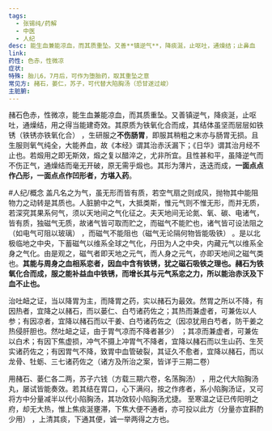 ```yaml
---
tags:
  - 张锡纯/药解
  - 中医
  - 人纪
desc: 能生血兼能凉血，而其质重坠。又善**镇逆气**，降痰涎，止呕吐，通燥结；止鼻血
link: 
药性: 色赤，性微凉
症状: 
特殊: 胎儿6，7月后，可作为堕胎药，取其重坠之意
常见方: 赭石，蒌仁，苏子，可代替大陷胸汤（恐甘遂过峻）
主脏腑:
---
```

赭石色赤，性微凉，能生血兼能凉血，而其质重坠。又善镇逆气，降痰涎，止呕吐，通燥结，用之得当能建奇效。其原质为铁氧化合而成，其结体虽坚而层层如铁锈（铁锈亦铁氧化合） ，生研服之**不伤肠胃**，即服其稍粗之末亦与肠胃无损。且生服则氧气纯全，大能养血，故《本经》谓其治赤沃漏下；《日华》谓其治月经不止也。若煅用之即无斯效，煅之复以醋淬之，尤非所宜。且性甚和平，虽降逆气而不伤正气，通燥结而毫无开破，原无需乎煅也。其形为薄片，迭迭而成，**一面点点作凸形，一面点点作凹形者，方堪入药**。

#人纪/概念 
盖凡名之为气，虽无形而皆有质，若空气扇之则成风，抛物其中能阻物力之动转是其质也。人脏腑中之气，大抵类斯，惟元气则不惟无形，而并无质，若深究其果系何气，须以天地间之气化征之。夫天地间无论氮、氧、碳、电诸气，皆有质，独磁气无质，故诸气皆可取而贮之，而磁气不能贮也，诸气皆可设法阻之（如电气可阻以玻璃） ，而磁气不能阻也（磁气无论隔何物皆能吸铁） 。是以北极临地之中央，下蓄磁气以维系全球之气化，丹田为人之中央，内藏元气以维系全身之气化。由是观之，磁气者即天地之元气，而人身之元气，亦即天地间之磁气类也。**其能与周身之血相系恋者，因血中含有铁锈，犹之磁石吸铁之理也。赭石为铁氧化合而成，服之能补益血中铁锈，而增长其与元气系恋之力，所以能治赤沃及下血不止也。**



治吐衄之证，当以降胃为主，而降胃之药，实以赭石为最效。然胃之所以不降，有因热者，宜降之以赭石，而以蒌仁、白芍诸药佐之；其热而兼虚者，可兼佐以人参；有因凉者，宜降以赭石而以干姜、白芍诸药佐之（因凉犹用白芍者，防干姜之热侵肝胆也。然吐衄之证，由于胃气凉而不降者甚少） ；其凉而兼虚者，可兼佐以白术；有因下焦虚损，冲气不摄上冲胃气不降者，宜降以赭石而以生山药、生芡实诸药佐之；有因胃气不降，致胃中血管破裂，其证久不愈者，宜降以赭石，而以龙骨、牡蛎、三七诸药佐之（诸方及所治之案，皆详于三期二卷）


用赭石、蒌仁各二两，苏子六钱（方载三期六卷，名荡胸汤） ，用之代大陷胸汤丸，屡试皆能奏效。若其结在胃口，心下满闷，按之作疼者，系小陷胸汤证，又可将方中分量减半以代小陷胸汤，其功效较小陷胸汤尤捷。
至寒温之证已传阳明之府，却无大热，惟上焦痰涎壅滞，下焦大便不通者，亦可投以此方（分量亦宜斟酌少用） ，上清其痰，下通其便，诚一举两得之方也。